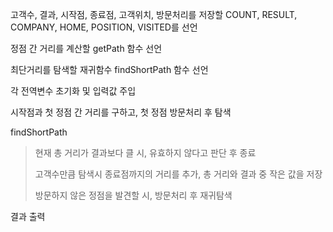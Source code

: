 고객수, 결과, 시작점, 종료점, 고객위치, 방문처리를 저장할 COUNT, RESULT, COMPANY, HOME, POSITION, VISITED를 선언

정점 간 거리를 계산할 getPath 함수 선언

최단거리를 탐색할 재귀함수 findShortPath 함수 선언

각 전역변수 초기화 및 입력값 주입

시작점과 첫 정점 간 거리를 구하고, 첫 정점 방문처리 후 탐색

findShortPath
> 현재 총 거리가 결과보다 클 시, 유효하지 않다고 판단 후 종료
> 
> 고객수만큼 탐색시 종료점까지의 거리를 추가, 총 거리와 결과 중 작은 값을 저장
> 
> 방문하지 않은 정점을 발견할 시, 방문처리 후 재귀탐색

결과 출력
